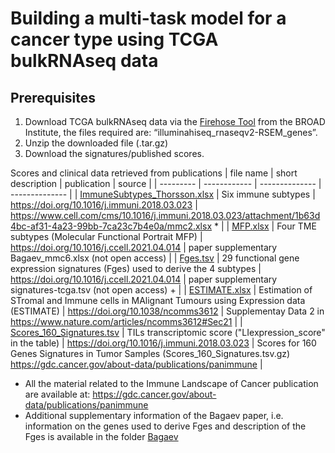 # Building a multi-task model for a cancer type using TCGA bulkRNAseq data

## Prerequisites 

1. Download TCGA bulkRNAseq data via the [Firehose Tool](https://gdac.broadinstitute.org) from the BROAD Institute, the files required are: “illuminahiseq_rnaseqv2-RSEM_genes”.
2. Unzip the downloaded file (.tar.gz)
3. Download the signatures/published scores. 

Scores and clinical data retrieved from publications
| file name | short description | publication | source | 
| --------- | ------------ | -------------- | -------------- |
| [ImmuneSubtypes_Thorsson.xlsx](data/ImmuneSubtypes_Thorsson.xlsx) | Six immune subtypes | https://doi.org/10.1016/j.immuni.2018.03.023 | https://www.cell.com/cms/10.1016/j.immuni.2018.03.023/attachment/1b63d4bc-af31-4a23-99bb-7ca23c7b4e0a/mmc2.xlsx * |
| [MFP.xlsx](data/MFP.xlsx) | Four TME subtypes (Molecular Functional Portrait MFP) | https://doi.org/10.1016/j.ccell.2021.04.014 | paper supplementary Bagaev_mmc6.xlsx (not open access) | 
| [Fges.tsv](data/Fges.tsv) | 29 functional gene expression signatures (Fges) used to derive the 4 subtypes | https://doi.org/10.1016/j.ccell.2021.04.014 | paper supplementary signatures-tcga.tsv (not open access) + | 
| [ESTIMATE.xlsx](data/ESTIMATE.xlsx) | Estimation of STromal and Immune cells in MAlignant Tumours using Expression data (ESTIMATE) | https://doi.org/10.1038/ncomms3612 | Supplementay Data 2 in https://www.nature.com/articles/ncomms3612#Sec21 |
| [Scores_160_Signatures.tsv](data/Scores_160_Signatures.tsv) | TILs transcriptomic score ("LIexpression_score" in the table) | https://doi.org/10.1016/j.immuni.2018.03.023 | Scores for 160 Genes Signatures in Tumor Samples (Scores_160_Signatures.tsv.gz) https://gdc.cancer.gov/about-data/publications/panimmune |

* All the material related to the Immune Landscape of Cancer publication are available at: https://gdc.cancer.gov/about-data/publications/panimmune
* Additional supplementary information of the Bagaev paper, i.e. information on the genes used to derive Fges and description of the Fges is available in the folder [Bagaev](data/Bagaev/)
